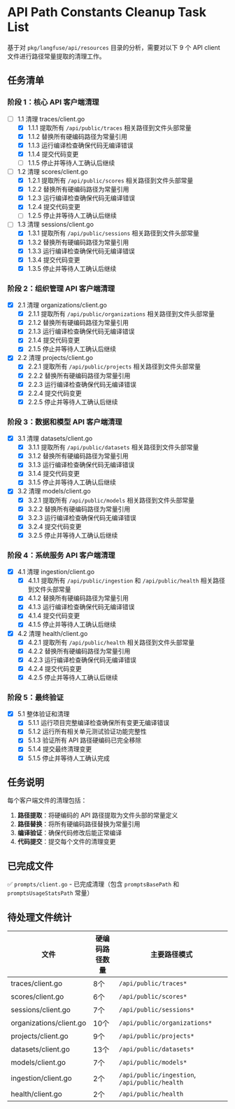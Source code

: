 # API Path Constants Cleanup Task List

基于对 `pkg/langfuse/api/resources` 目录的分析，需要对以下 9 个 API client 文件进行路径常量提取的清理工作。

## 任务清单

### 阶段 1：核心 API 客户端清理
- [ ] 1.1 清理 traces/client.go
  - [x] 1.1.1 提取所有 `/api/public/traces` 相关路径到文件头部常量
  - [x] 1.1.2 替换所有硬编码路径为常量引用
  - [x] 1.1.3 运行编译检查确保代码无编译错误
  - [x] 1.1.4 提交代码变更
  - [ ] 1.1.5 停止并等待人工确认后继续

- [ ] 1.2 清理 scores/client.go
  - [x] 1.2.1 提取所有 `/api/public/scores` 相关路径到文件头部常量
  - [x] 1.2.2 替换所有硬编码路径为常量引用
  - [x] 1.2.3 运行编译检查确保代码无编译错误
  - [x] 1.2.4 提交代码变更
  - [ ] 1.2.5 停止并等待人工确认后继续

- [ ] 1.3 清理 sessions/client.go
  - [x] 1.3.1 提取所有 `/api/public/sessions` 相关路径到文件头部常量
  - [x] 1.3.2 替换所有硬编码路径为常量引用
  - [x] 1.3.3 运行编译检查确保代码无编译错误
  - [x] 1.3.4 提交代码变更
  - [x] 1.3.5 停止并等待人工确认后继续

### 阶段 2：组织管理 API 客户端清理
- [x] 2.1 清理 organizations/client.go
  - [x] 2.1.1 提取所有 `/api/public/organizations` 相关路径到文件头部常量
  - [x] 2.1.2 替换所有硬编码路径为常量引用
  - [x] 2.1.3 运行编译检查确保代码无编译错误
  - [x] 2.1.4 提交代码变更
  - [x] 2.1.5 停止并等待人工确认后继续

- [x] 2.2 清理 projects/client.go
  - [x] 2.2.1 提取所有 `/api/public/projects` 相关路径到文件头部常量
  - [x] 2.2.2 替换所有硬编码路径为常量引用
  - [x] 2.2.3 运行编译检查确保代码无编译错误
  - [x] 2.2.4 提交代码变更
  - [x] 2.2.5 停止并等待人工确认后继续

### 阶段 3：数据和模型 API 客户端清理
- [x] 3.1 清理 datasets/client.go
  - [x] 3.1.1 提取所有 `/api/public/datasets` 相关路径到文件头部常量
  - [x] 3.1.2 替换所有硬编码路径为常量引用
  - [x] 3.1.3 运行编译检查确保代码无编译错误
  - [x] 3.1.4 提交代码变更
  - [x] 3.1.5 停止并等待人工确认后继续

- [x] 3.2 清理 models/client.go
  - [x] 3.2.1 提取所有 `/api/public/models` 相关路径到文件头部常量
  - [x] 3.2.2 替换所有硬编码路径为常量引用
  - [x] 3.2.3 运行编译检查确保代码无编译错误
  - [x] 3.2.4 提交代码变更
  - [x] 3.2.5 停止并等待人工确认后继续

### 阶段 4：系统服务 API 客户端清理
- [x] 4.1 清理 ingestion/client.go
  - [x] 4.1.1 提取所有 `/api/public/ingestion` 和 `/api/public/health` 相关路径到文件头部常量
  - [x] 4.1.2 替换所有硬编码路径为常量引用
  - [x] 4.1.3 运行编译检查确保代码无编译错误
  - [x] 4.1.4 提交代码变更
  - [x] 4.1.5 停止并等待人工确认后继续

- [x] 4.2 清理 health/client.go
  - [x] 4.2.1 提取所有 `/api/public/health` 相关路径到文件头部常量
  - [x] 4.2.2 替换所有硬编码路径为常量引用
  - [x] 4.2.3 运行编译检查确保代码无编译错误
  - [x] 4.2.4 提交代码变更
  - [x] 4.2.5 停止并等待人工确认后继续

### 阶段 5：最终验证
- [x] 5.1 整体验证和清理
  - [x] 5.1.1 运行项目完整编译检查确保所有变更无编译错误
  - [x] 5.1.2 运行所有相关单元测试验证功能完整性
  - [x] 5.1.3 验证所有 API 路径硬编码已完全移除
  - [x] 5.1.4 提交最终清理变更
  - [x] 5.1.5 停止并等待人工确认完成

## 任务说明

每个客户端文件的清理包括：
1. **路径提取**：将硬编码的 API 路径提取为文件头部的常量定义
2. **路径替换**：将所有硬编码路径替换为常量引用
3. **编译验证**：确保代码修改后能正常编译
4. **代码提交**：提交每个文件的清理变更

## 已完成文件

✅ `prompts/client.go` - 已完成清理（包含 `promptsBasePath` 和 `promptsUsageStatsPath` 常量）

## 待处理文件统计

| 文件 | 硬编码路径数量 | 主要路径模式 |
|------|------------|------------|
| traces/client.go | 8个 | `/api/public/traces*` |
| scores/client.go | 6个 | `/api/public/scores*` |
| sessions/client.go | 7个 | `/api/public/sessions*` |
| organizations/client.go | 10个 | `/api/public/organizations*` |
| projects/client.go | 9个 | `/api/public/projects*` |
| datasets/client.go | 13个 | `/api/public/datasets*` |
| models/client.go | 7个 | `/api/public/models*` |
| ingestion/client.go | 2个 | `/api/public/ingestion`, `/api/public/health` |
| health/client.go | 2个 | `/api/public/health` |